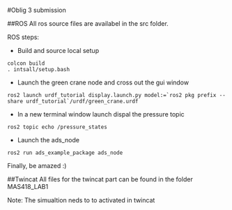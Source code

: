 #Oblig 3 submission 

##ROS
All ros source files are availabel in the src folder. 

ROS steps:
- Build and source local setup
```
colcon build
. intsall/setup.bash
```
- Launch the green crane node and cross out the gui window
```
ros2 launch urdf_tutorial display.launch.py model:=`ros2 pkg prefix --share urdf_tutorial`/urdf/green_crane.urdf
```
- In a new terminal window launch dispal the pressure topic
```
ros2 topic echo /pressure_states
```
- Launch the ads_node
```
ros2 run ads_example_package ads_node
```

Finally, be amazed :) 

##Twincat
All files for the twincat part can be found in the folder MAS418_LAB1

Note: The simualtion neds to to activated in twincat
